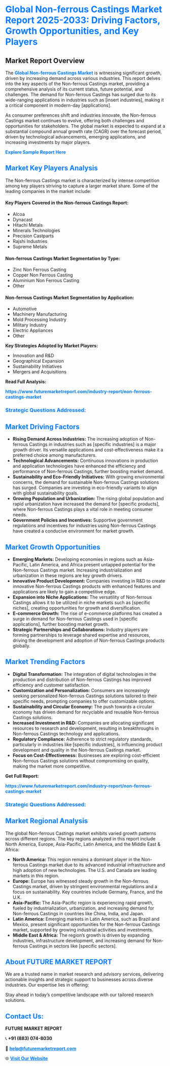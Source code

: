 <h1 style="color: #007BFF;">Global Non-ferrous Castings Market Report 2025-2033: Driving Factors, Growth Opportunities, and Key Players</h1>

<section id="overview">
<h2>Market Report Overview</h2>
<p>The <a href="https://www.futuremarketreport.com/industry-report/non-ferrous-castings-market" style="color: #007BFF; text-decoration: none;"><strong>Global Non-ferrous Castings Market</strong></a> is witnessing significant growth, driven by increasing demand across various industries. This report delves into the key aspects of the Non-ferrous Castings market, providing a comprehensive analysis of its current status, future potential, and challenges. The demand for Non-ferrous Castings has surged due to its wide-ranging applications in industries such as [insert industries], making it a critical component in modern-day [applications].</p>
<p>As consumer preferences shift and industries innovate, the Non-ferrous Castings market continues to evolve, offering both challenges and opportunities for stakeholders. The global market is expected to expand at a substantial compound annual growth rate (CAGR) over the forecast period, driven by technological advancements, emerging applications, and increasing investments by major players.</p>
</section>

<section id="overview">
<p><a href="https://www.futuremarketreport.com/request-sample/reportId=58098" style="color: #007BFF; text-decoration: none;"><strong>Explore Sample Report Here</strong></a></p>
</section>

<section id="key-players">
<h2 style="color: #007BFF;">Market Key Players Analysis</h2>
<p>The Non-ferrous Castings market is characterized by intense competition among key players striving to capture a larger market share. Some of the leading companies in the market include:</p>
<h4>Key Players Covered in the Non-ferrous Castings Report:</h4>
<ul><li>Alcoa</li><li>Dynacast</li><li>Hitachi Metals</li><li>Minerals Technologies</li><li>Precision Castparts</li><li>Rajshi Industries</li><li>Supreme Metals</li></ul>
<h4>Non-ferrous Castings Market Segmentation by Type:</h4>
<ul><li>Zinc Non Ferrous Casting</li><li>Copper Non Ferrous Casting</li><li>Aluminium Non Ferrous Casting</li><li>Other</li></ul>

<h4>Non-ferrous Castings Market Segmentation by Application:</h4>
<ul><li>Automotive</li><li>Machinery Manufacturing</li><li>Mold Processing Industry</li><li>Military Industry</li><li>Electric Appliances</li><li>Other</li></ul>
<p><strong>Key Strategies Adopted by Market Players:</strong></p>
<ul>
<li>Innovation and R&D</li>
<li>Geographical Expansion</li>
<li>Sustainability Initiatives</li>
<li>Mergers and Acquisitions</li>
</ul>
</section>

<section>
<p><strong>Read Full Analysis: </strong></p><a href="https://www.futuremarketreport.com/industry-report/non-ferrous-castings-market" style="color: #007BFF; text-decoration: none;"><strong>https://www.futuremarketreport.com/industry-report/non-ferrous-castings-market</strong></a>
<h3 style="color: #007BFF;">Strategic Questions Addressed:</h3>
</section>

<section id="driving-factors">
<h2 style="color: #007BFF;">Market Driving Factors</h2>
<ul>
<li><strong>Rising Demand Across Industries:</strong> The increasing adoption of Non-ferrous Castings in industries such as [specific industries] is a major growth driver. Its versatile applications and cost-effectiveness make it a preferred choice among manufacturers.</li>
<li><strong>Technological Advancements:</strong> Continuous innovations in production and application technologies have enhanced the efficiency and performance of Non-ferrous Castings, further boosting market demand.</li>
<li><strong>Sustainability and Eco-Friendly Initiatives:</strong> With growing environmental concerns, the demand for sustainable Non-ferrous Castings solutions has surged. Companies are investing in eco-friendly variants to align with global sustainability goals.</li>
<li><strong>Growing Population and Urbanization:</strong> The rising global population and rapid urbanization have increased the demand for [specific products], where Non-ferrous Castings plays a vital role in meeting consumer needs.</li>
<li><strong>Government Policies and Incentives:</strong> Supportive government regulations and incentives for industries using Non-ferrous Castings have created a conducive environment for market growth.</li>
</ul>
</section>

<section id="growth-opportunities">
<h2 style="color: #007BFF;">Market Growth Opportunities</h2>
<ul>
<li><strong>Emerging Markets:</strong> Developing economies in regions such as Asia-Pacific, Latin America, and Africa present untapped potential for the Non-ferrous Castings market. Increasing industrialization and urbanization in these regions are key growth drivers.</li>
<li><strong>Innovative Product Development:</strong> Companies investing in R&D to create innovative Non-ferrous Castings products with enhanced features and applications are likely to gain a competitive edge.</li>
<li><strong>Expansion into Niche Applications:</strong> The versatility of Non-ferrous Castings allows it to be utilized in niche markets such as [specific niches], creating opportunities for growth and diversification.</li>
<li><strong>E-commerce Growth:</strong> The rise of e-commerce platforms has created a surge in demand for Non-ferrous Castings used in [specific applications], further boosting market growth.</li>
<li><strong>Strategic Partnerships and Collaborations:</strong> Industry players are forming partnerships to leverage shared expertise and resources, driving the development and adoption of Non-ferrous Castings products globally.</li>
</ul>
</section>

<section id="trending-factors">
<h2 style="color: #007BFF;">Market Trending Factors</h2>
<ul>
<li><strong>Digital Transformation:</strong> The integration of digital technologies in the production and distribution of Non-ferrous Castings has improved efficiency and customer satisfaction.</li>
<li><strong>Customization and Personalization:</strong> Consumers are increasingly seeking personalized Non-ferrous Castings solutions tailored to their specific needs, prompting companies to offer customizable options.</li>
<li><strong>Sustainability and Circular Economy:</strong> The push towards a circular economy has driven demand for recyclable and reusable Non-ferrous Castings solutions.</li>
<li><strong>Increased Investment in R&D:</strong> Companies are allocating significant resources to research and development, resulting in breakthroughs in Non-ferrous Castings technology and applications.</li>
<li><strong>Regulatory Compliance:</strong> Adherence to strict regulatory standards, particularly in industries like [specific industries], is influencing product development and quality in the Non-ferrous Castings market.</li>
<li><strong>Focus on Cost-Effectiveness:</strong> Businesses are exploring cost-efficient Non-ferrous Castings solutions without compromising on quality, making the market more competitive.</li>
</ul>
</section>

<section>
<p><strong>Get Full Report: </strong></p><a href="https://www.futuremarketreport.com/industry-report/non-ferrous-castings-market" style="color: #007BFF; text-decoration: none;"><strong>https://www.futuremarketreport.com/industry-report/non-ferrous-castings-market</strong></a>
<h3 style="color: #007BFF;">Strategic Questions Addressed:</h3>
</section>


<section id="regional-analysis">
<h2 style="color: #007BFF;">Market Regional Analysis</h2>
<p>The global Non-ferrous Castings market exhibits varied growth patterns across different regions. The key regions analyzed in this report include North America, Europe, Asia-Pacific, Latin America, and the Middle East & Africa:</p>
<ul>
<li><strong>North America:</strong> This region remains a dominant player in the Non-ferrous Castings market due to its advanced industrial infrastructure and high adoption of new technologies. The U.S. and Canada are leading markets in this region.</li>
<li><strong>Europe:</strong> Europe has witnessed steady growth in the Non-ferrous Castings market, driven by stringent environmental regulations and a focus on sustainability. Key countries include Germany, France, and the U.K.</li>
<li><strong>Asia-Pacific:</strong> The Asia-Pacific region is experiencing rapid growth, fueled by industrialization, urbanization, and increasing demand for Non-ferrous Castings in countries like China, India, and Japan.</li>
<li><strong>Latin America:</strong> Emerging markets in Latin America, such as Brazil and Mexico, present significant opportunities for the Non-ferrous Castings market, supported by growing industrial activities and investments.</li>
<li><strong>Middle East & Africa:</strong> The region’s growth is driven by expanding industries, infrastructure development, and increasing demand for Non-ferrous Castings in sectors like [specific sectors].</li>
</ul>
</section>

<footer>
<h2 style="color: #007BFF;">About FUTURE MARKET REPORT</h2>
<p>We are a trusted name in market research and advisory services, delivering actionable insights and strategic support to businesses across diverse industries. Our expertise lies in offering:</p>

<p>Stay ahead in today’s competitive landscape with our tailored research solutions.</p>

<h2 style="color: #007BFF;">Contact Us:</h2>
<p><strong>FUTURE MARKET REPORT</strong></p>
<p>📞 <strong>+91 (883) 074-8030</strong></p>
<p>📧 <strong><a href="mailto:help@futuremarketreport.com" style="color: #007BFF;">help@futuremarketreport.com</a></strong></p>
<p>🌐 <strong><a href="https://www.futuremarketreport.com/" style="color: #007BFF;">Visit Our Website</a></strong></p>
</footer>